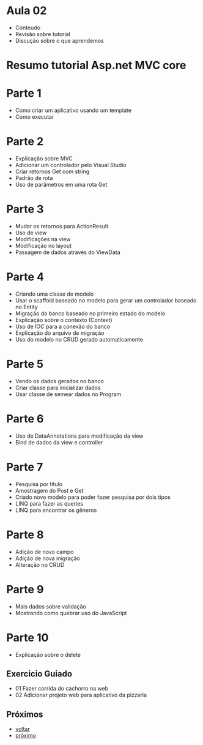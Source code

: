 # Aula 02 

- Conteudo
- Revisão sobre tutorial
- Discução sobre o que aprendemos

# Resumo tutorial Asp.net MVC core
# Parte 1
- Como criar um aplicativo usando um template
- Como executar

# Parte 2
- Explicação sobre MVC
- Adicionar um controlador pelo Visual Studio
- Criar retornos Get com string
- Padrão de rota
- Uso de parâmetros em uma rota Get

# Parte 3
- Mudar os retornos para ActionResult
- Uso de view
- Modificações na view
- Modificação no layout
- Passagem de dados através do ViewData

# Parte 4
- Criando uma classe de modelo
- Usar o scaffold baseado no modelo para gerar um controlador baseado no Entity
- Migração do banco baseado no primeiro estado do modelo
- Explicação sobre o contexto (Context)
- Uso de IOC para a conexão do banco
- Explicação do arquivo de migração
- Uso do modelo no CRUD gerado automaticamente

# Parte 5
- Vendo os dados gerados no banco
- Criar classe para inicializar dados
- Usar classe de semear dados no Program

# Parte 6
- Uso de DataAnnotations para modificação da view
- Bind de dados da view e controller

# Parte 7
- Pesquisa por título
- Amostragem do Post e Get
- Criado novo modelo para poder fazer pesquisa por dois tipos
- LINQ para fazer as queries
- LINQ para encontrar os gêneros

# Parte 8
- Adição de novo campo
- Adição de nova migração
- Alteração no CRUD

# Parte 9
- Mais dados sobre validação
- Mostrando como quebrar uso do JavaScript

# Parte 10
- Explicação sobre o delete

## Exercicio Guiado

- 01 Fazer corrida do cachorro na web
- 02 Adicionar projeto web para aplicativo da pizzaria 

 ## Próximos

- [voltar](aula1.md)
- [próximo](aula3.md)
